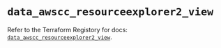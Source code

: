 # `data_awscc_resourceexplorer2_view`

Refer to the Terraform Registory for docs: [`data_awscc_resourceexplorer2_view`](https://registry.terraform.io/providers/hashicorp/awscc/0.70.0/docs/data-sources/resourceexplorer2_view).
